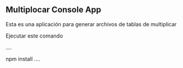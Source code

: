 
## Multiplocar Console App

Esta es una aplicación para generar archivos de tablas de multiplicar

Ejecutar este comando

....

npm install
....